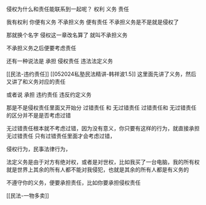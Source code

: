 侵权为什么和责任能联系到一起呢？
权利 义务 责任

我有权利 你便有义务 不承担义务  便有责任
不承担义务是不是就是侵权了

那就换个名字   侵权这一章改名算了  就叫不承担义务

不承担义务之后便要考虑责任

还有一种说法是   承担      侵权责任             违法法定义务

[[民法-违约责任]]
[[052024私塾民法精讲-韩祥波1.5]]         这里面先讲了义务，然后又讲了和义务对应的责任

或者说                  承担       违约责任             违反约定义务


那是不是侵权责任里面又开始分  过错责任  和   无过错责任
过错责任和 无过错责任的区分并不是是否考虑过错

无过错责任根本就不考虑过错，因为没有意义，你只要有这样的行为，就直接承担无过错责任
只有过错责任里面才会考虑过错，

侵权行为，民事法律行为，

法定义务是由于对方有绝对权，或者是对世权，比如我买了一台电脑，我的所有权就是世界上其余的所有人都不能对我侵犯，也就是其余的所有人都是有义务的

不遵守你的义务，便要承担责任，比如你要承担侵权责任

[[民法-一物多卖]]
